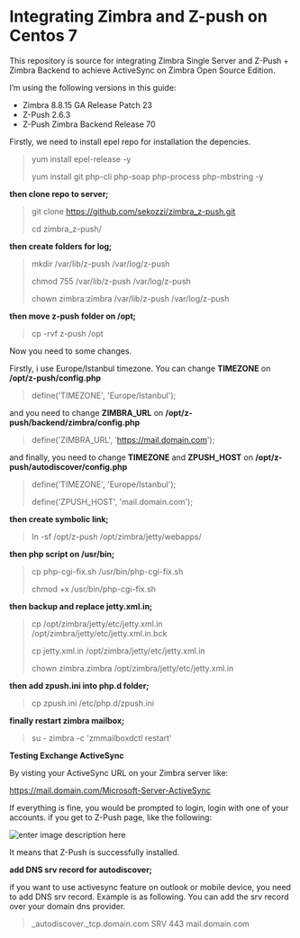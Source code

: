 # Integrating Zimbra and Z-push on Centos 7
This repository is source for integrating Zimbra Single Server and Z-Push + Zimbra Backend to achieve ActiveSync on Zimbra Open Source Edition.

I’m using the following versions in this guide:
- Zimbra 8.8.15 GA Release Patch 23
- Z-Push 2.6.3
- Z-Push Zimbra Backend Release 70

Firstly, we need to install epel repo for installation the depencies.

> yum install epel-release -y
> 
> yum install git php-cli php-soap php-process php-mbstring -y

**then clone repo to server;**

> git clone https://github.com/sekozzi/zimbra_z-push.git
> 
> cd zimbra_z-push/


**then create folders for log;**

> mkdir /var/lib/z-push /var/log/z-push
> 
> chmod 755 /var/lib/z-push /var/log/z-push
> 
> chown zimbra:zimbra /var/lib/z-push /var/log/z-push

**then move z-push folder on /opt;**

> cp -rvf z-push /opt

Now you need to some changes. 

Firstly, i use Europe/Istanbul timezone. You can change **TIMEZONE** on **/opt/z-push/config.php**

> define('TIMEZONE', 'Europe/Istanbul');

and you need to change **ZIMBRA_URL** on **/opt/z-push/backend/zimbra/config.php**

> define('ZIMBRA_URL', 'https://mail.domain.com');

and finally, you need to change **TIMEZONE** and **ZPUSH_HOST** on **/opt/z-push/autodiscover/config.php**

> define('TIMEZONE', 'Europe/Istanbul');
> 
> define('ZPUSH_HOST', 'mail.domain.com');


**then create symbolic link;**

> ln -sf /opt/z-push /opt/zimbra/jetty/webapps/

**then php script on /usr/bin;**

> cp php-cgi-fix.sh /usr/bin/php-cgi-fix.sh
> 
> chmod +x /usr/bin/php-cgi-fix.sh

**then backup and replace jetty.xml.in;**

> cp /opt/zimbra/jetty/etc/jetty.xml.in /opt/zimbra/jetty/etc/jetty.xml.in.bck
> 
> cp jetty.xml.in /opt/zimbra/jetty/etc/jetty.xml.in
> 
> chown zimbra.zimbra /opt/zimbra/jetty/etc/jetty.xml.in

**then add zpush.ini into php.d folder;**

> cp zpush.ini /etc/php.d/zpush.ini

**finally restart zimbra mailbox;**

> su - zimbra -c 'zmmailboxdctl restart'

**Testing Exchange ActiveSync**

By visting your ActiveSync URL on your Zimbra server like:

https://mail.domain.com/Microsoft-Server-ActiveSync

If everything is fine, you would be prompted to login, login with one of your accounts. if you get to Z-Push page, like the following:

![enter image description here](https://www.linkpicture.com/q/z-push-ss.jpg)

It means that Z-Push is successfully installed.


**add DNS srv record for autodiscover;**

if you want to use activesync feature on outlook or mobile device, you need to add DNS srv record. Example is as following. You can add the srv record over your domain dns provider.

> _autodiscover._tcp.domain.com SRV 443 mail.domain.com







